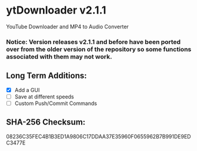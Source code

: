 # ytDownloader v2.1.1
YouTube Downloader and MP4 to Audio Converter
### Notice: Version releases v2.1.1 and before have been ported over from the older version of the repository so some functions associated with them may not work. 
## Long Term Additions:
- [x] Add a GUI
- [ ] Save at different speeds
- [ ] Custom Push/Commit Commands
## SHA-256 Checksum:
08236C35FEC4B1B3ED1A9806C17DDAA37E35960F0655962B7B991DE9EDC3477E
